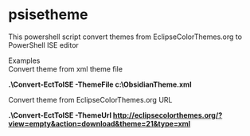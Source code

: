 psisetheme
==========

This powershell script convert themes from EclipseColorThemes.org to PowerShell ISE editor

Examples  
Convert theme from xml theme file

**.\Convert-EctToISE -ThemeFile c:\ObsidianTheme.xml**

Convert theme from EclipseColorThemes.org URL

**.\Convert-EctToISE -ThemeUrl http://eclipsecolorthemes.org/?view=empty&action=download&theme=21&type=xml** 

